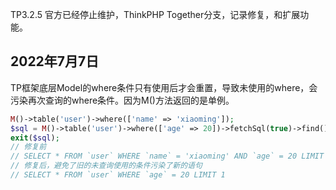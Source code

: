 TP3.2.5 官方已经停止维护，ThinkPHP Together分支，记录修复，和扩展功能。

## 2022年7月7日

TP框架底层Model的where条件只有使用后才会重置，导致未使用的where，会污染再次查询的where条件。因为M()方法返回的是单例。

```php
M()->table('user')->where(['name' => 'xiaoming']);
$sql = M()->table('user')->where(['age' => 20])->fetchSql(true)->find();
exit($sql);
// 修复前
// SELECT * FROM `user` WHERE `name` = 'xiaoming' AND `age` = 20 LIMIT 1
// 修复后，避免了旧的未查询使用的条件污染了新的语句
// SELECT * FROM `user` WHERE `age` = 20 LIMIT 1
```